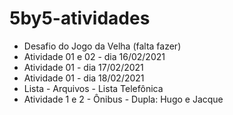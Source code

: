 # 5by5-atividades
- Desafio do Jogo da Velha (falta fazer)
- Atividade 01 e 02 - dia 16/02/2021
- Atividade 01 - dia 17/02/2021
- Atividade 01 - dia 18/02/2021
- Lista - Arquivos - Lista Telefônica
- Atividade 1 e 2 - Ônibus - Dupla: Hugo e Jacque

